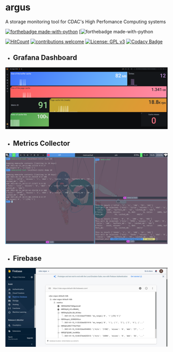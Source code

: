 # argus
A storage monitoring tool for CDAC's High Perfomance Computing systems

[![forthebadge made-with-python](http://ForTheBadge.com/images/badges/made-with-python.svg)](https://www.python.org/)
[![forthebadge made-with-python](https://forthebadge.com/images/badges/powered-by-black-magic.svg)

[![HitCount](http://hits.dwyl.com/sakshatshinde/argus.svg)](http://hits.dwyl.com/sakshatshinde/argus)
[![contributions welcome](https://img.shields.io/badge/contributions-welcome-brightgreen.svg?style=flat)](https://github.com/dwyl/esta/issues) [![License: GPL v3](https://img.shields.io/badge/License-GPLv3-blue.svg)](https://www.gnu.org/licenses/gpl-3.0)
[![Codacy Badge](https://api.codacy.com/project/badge/Grade/ea81086bdefa4876a38f68fe3a2942bb)](https://app.codacy.com/manual/sakshatshinde/argus?utm_source=github.com&utm_medium=referral&utm_content=sakshatshinde/argus&utm_campaign=Badge_Grade_Settings)

- ## Grafana Dashboard
![Image](grafana_argus_cdac.png)

- ## Metrics Collector
![Image](metrics_collector.png)

- ## Firebase
![Image](remote_db_cdac_argus.png)

